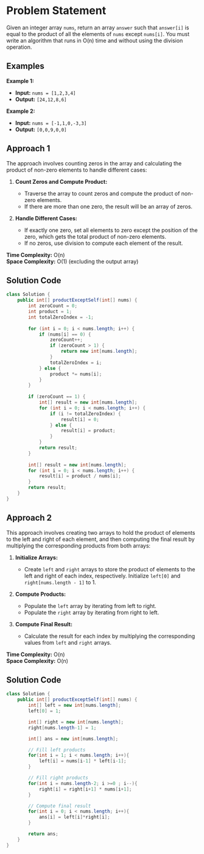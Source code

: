 # Problem Statement

Given an integer array `nums`, return an array `answer` such that `answer[i]` is equal to the product of all the elements of `nums` except `nums[i]`. You must write an algorithm that runs in O(n) time and without using the division operation.

## Examples

**Example 1:**

- **Input:** `nums = [1,2,3,4]`
- **Output:** `[24,12,8,6]`

**Example 2:**

- **Input:** `nums = [-1,1,0,-3,3]`
- **Output:** `[0,0,9,0,0]`

## Approach 1

The approach involves counting zeros in the array and calculating the product of non-zero elements to handle different cases:

1. **Count Zeros and Compute Product:**
   - Traverse the array to count zeros and compute the product of non-zero elements.
   - If there are more than one zero, the result will be an array of zeros.

2. **Handle Different Cases:**
   - If exactly one zero, set all elements to zero except the position of the zero, which gets the total product of non-zero elements.
   - If no zeros, use division to compute each element of the result.

**Time Complexity:** O(n)  
**Space Complexity:** O(1) (excluding the output array)

## Solution Code

```java
class Solution {
    public int[] productExceptSelf(int[] nums) {
        int zeroCount = 0;
        int product = 1;
        int totalZeroIndex = -1;
       
        for (int i = 0; i < nums.length; i++) {
            if (nums[i] == 0) {
                zeroCount++;
                if (zeroCount > 1) {
                    return new int[nums.length]; 
                }
                totalZeroIndex = i;
            } else {
                product *= nums[i];
            }
        }
       
        if (zeroCount == 1) {
            int[] result = new int[nums.length];
            for (int i = 0; i < nums.length; i++) {
                if (i != totalZeroIndex) {
                    result[i] = 0;
                } else {
                    result[i] = product;
                }
            }
            return result;
        }
        
        int[] result = new int[nums.length];
        for (int i = 0; i < nums.length; i++) {
            result[i] = product / nums[i];
        }
        return result;
    }
}
```
## Approach 2

This approach involves creating two arrays to hold the product of elements to the left and right of each element, and then computing the final result by multiplying the corresponding products from both arrays:

1. **Initialize Arrays:**
   - Create `left` and `right` arrays to store the product of elements to the left and right of each index, respectively. Initialize `left[0]` and `right[nums.length - 1]` to 1.

2. **Compute Products:**
   - Populate the `left` array by iterating from left to right.
   - Populate the `right` array by iterating from right to left.

3. **Compute Final Result:**
   - Calculate the result for each index by multiplying the corresponding values from `left` and `right` arrays.

**Time Complexity:** O(n)  
**Space Complexity:** O(n)

## Solution Code

```java
class Solution {
    public int[] productExceptSelf(int[] nums) {
        int[] left = new int[nums.length];
        left[0] = 1;

        int[] right = new int[nums.length];
        right[nums.length-1] = 1;

        int[] ans = new int[nums.length];

        // Fill left products
        for(int i = 1; i < nums.length; i++){
            left[i] = nums[i-1] * left[i-1];
        }

        // Fill right products
        for(int i = nums.length-2; i >=0 ; i--){
            right[i] = right[i+1] * nums[i+1];
        }

        // Compute final result
        for(int i = 0; i < nums.length; i++){
            ans[i] = left[i]*right[i];
        }

        return ans;
    }
}
```
